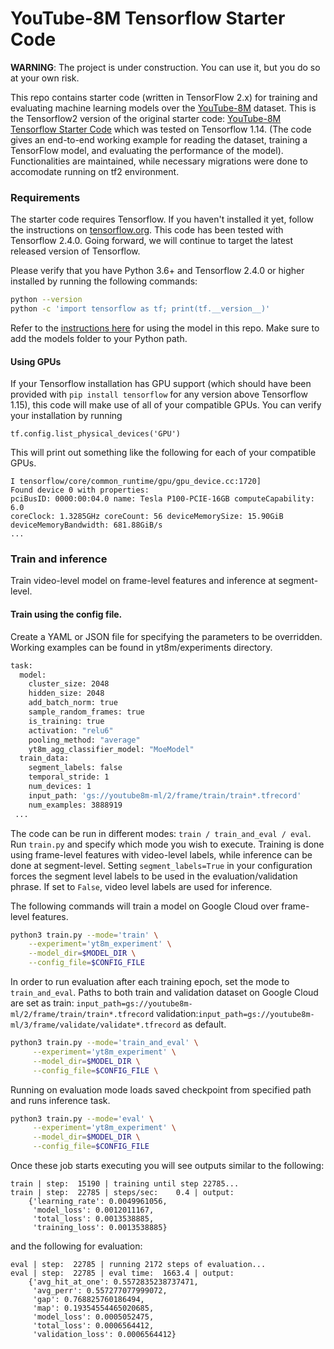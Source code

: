 # YouTube-8M Tensorflow Starter Code

**WARNING**: The project is under construction. You can use it, but you do so
at your own risk.

This repo contains starter code (written in TensorFlow 2.x) for training and
evaluating machine learning models over the [YouTube-8M][1] dataset.
This is the Tensorflow2 version of the original starter code:
[YouTube-8M Tensorflow Starter Code][2]
which was tested on Tensorflow 1.14. (The code gives an end-to-end
working example for reading the dataset, training a TensorFlow model,
and evaluating the performance of the model). Functionalities are maintained,
while necessary migrations were done to accomodate running on tf2 environment.

### Requirements

The starter code requires Tensorflow. If you haven't installed it yet, follow
the instructions on [tensorflow.org][3].
This code has been tested with Tensorflow 2.4.0. Going forward,
we will continue to target the latest released version of Tensorflow.

Please verify that you have Python 3.6+ and Tensorflow 2.4.0 or higher
installed by running the following commands:

```sh
python --version
python -c 'import tensorflow as tf; print(tf.__version__)'
```

Refer to the [instructions here][4]
for using the model in this repo. Make sure to add the models folder to your
Python path.

[1]: https://research.google.com/youtube8m/
[2]: https://github.com/google/youtube-8m
[3]: https://www.tensorflow.org/install/
[4]:
https://github.com/tensorflow/models/tree/master/official#running-the-models

#### Using GPUs

If your Tensorflow installation has GPU support
(which should have been provided with  `pip install tensorflow` for any version
above Tensorflow 1.15), this code will make use of all of your compatible GPUs.
You can verify your installation by running

```
tf.config.list_physical_devices('GPU')
```

This will print out something like the following for each of your compatible
GPUs.

```
I tensorflow/core/common_runtime/gpu/gpu_device.cc:1720]
Found device 0 with properties:
pciBusID: 0000:00:04.0 name: Tesla P100-PCIE-16GB computeCapability: 6.0
coreClock: 1.3285GHz coreCount: 56 deviceMemorySize: 15.90GiB
deviceMemoryBandwidth: 681.88GiB/s
...
```

### Train and inference
Train video-level model on frame-level features and inference at segment-level.

#### Train using the config file.
Create a YAML or JSON file for specifying the parameters to be overridden.
Working examples can be found in yt8m/experiments directory.
```sh
task:
  model:
    cluster_size: 2048
    hidden_size: 2048
    add_batch_norm: true
    sample_random_frames: true
    is_training: true
    activation: "relu6"
    pooling_method: "average"
    yt8m_agg_classifier_model: "MoeModel"
  train_data:
    segment_labels: false
    temporal_stride: 1
    num_devices: 1
    input_path: 'gs://youtube8m-ml/2/frame/train/train*.tfrecord'
    num_examples: 3888919
 ...
```

The code can be run in different modes: `train / train_and_eval / eval`.
Run `train.py` and specify which mode you wish to execute.
Training is done using frame-level features with video-level labels,
while inference can be done at segment-level.
Setting `segment_labels=True` in your configuration forces
the segment level labels to be used in the evaluation/validation phrase.
If set to `False`, video level labels are used for inference.

The following commands will train a model on Google Cloud over frame-level
features.

```bash
python3 train.py --mode='train' \
    --experiment='yt8m_experiment' \
    --model_dir=$MODEL_DIR \
    --config_file=$CONFIG_FILE
```

In order to run evaluation after each training epoch,
set the mode to `train_and_eval`.
Paths to both train and validation dataset on Google Cloud are set as
train: `input_path=gs://youtube8m-ml/2/frame/train/train*.tfrecord`
validation:`input_path=gs://youtube8m-ml/3/frame/validate/validate*.tfrecord`
as default.

```bash
python3 train.py --mode='train_and_eval' \
     --experiment='yt8m_experiment' \
     --model_dir=$MODEL_DIR \
     --config_file=$CONFIG_FILE \
```

Running on evaluation mode loads saved checkpoint from specified path
and runs inference task.
```bash
python3 train.py --mode='eval' \
     --experiment='yt8m_experiment' \
     --model_dir=$MODEL_DIR \
     --config_file=$CONFIG_FILE
```


Once these job starts executing you will see outputs similar to the following:
```
train | step:  15190 | training until step 22785...
train | step:  22785 | steps/sec:    0.4 | output:
    {'learning_rate': 0.0049961056,
     'model_loss': 0.0012011167,
     'total_loss': 0.0013538885,
     'training_loss': 0.0013538885}

```

and the following for evaluation:

```
eval | step:  22785 | running 2172 steps of evaluation...
eval | step:  22785 | eval time:  1663.4 | output:
    {'avg_hit_at_one': 0.5572835238737471,
     'avg_perr': 0.557277077999072,
     'gap': 0.768825760186494,
     'map': 0.19354554465020685,
     'model_loss': 0.0005052475,
     'total_loss': 0.0006564412,
     'validation_loss': 0.0006564412}
```
